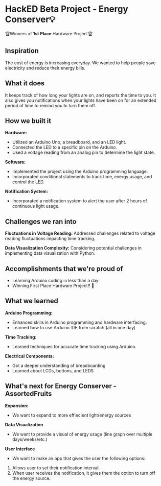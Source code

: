 # HackED Beta Project - Energy Conserver💡
🏆Winners of **1st Place** Hardware Project🏆
## Inspiration
The cost of energy is increasing everyday. We wanted to help people save electricity and reduce their energy bills. 

## What it does
It keeps track of how long your lights are on, and reports the time to you. It also gives you notifications when your lights have been on for an extended period of time to remind you to turn them off. 

## How we built it
**Hardware:**
- Utilized an Arduino Uno, a breadboard, and an LED light.
- Connected the LED to a specific pin on the Arduino.
- Used a voltage reading from an analog pin to determine the light state.

**Software:**
- Implemented the project using the Arduino programming language.
- Incorporated conditional statements to track time, energy usage, and control the LED.

**Notification System:**
- Incorporated a notification system to alert the user after 2 hours of continuous light usage.

## Challenges we ran into
**Fluctuations in Voltage Reading:**
Addressed challenges related to voltage reading fluctuations impacting time tracking.

**Data Visualization Complexity:**
Considering potential challenges in implementing data visualization with Python.

## Accomplishments that we're proud of
- Learning Arduino coding in less than a day
- Winning First Place Hardware Project!! 🥳

## What we learned
**Arduino Programming:**
- Enhanced skills in Arduino programming and hardware interfacing.
- Learned how to use Arduino IDE from scratch (all in one day)

**Time Tracking:**
- Learned techniques for accurate time tracking using Arduino.

**Electrical Components:**
- Got a deeper understanding of breadboarding
- Learned about LCDs, buttons, and LEDS

## What's next for Energy Conserver - AssortedFruits
**Expansion:**
- We want to expand to more effiecient light/energy sources

**Data Visualization**
- We want to provide a visual of energy usage (line graph over multiple days/weeks/etc.)

**User Interface**
- We want to make an app that gives the user the following options:
1. Allows user to set their notification interval
2. When user receives the notification, it gives them the option to turn off the energy source.
